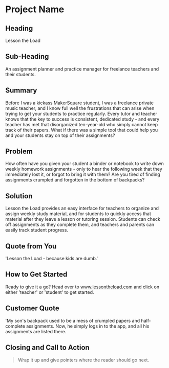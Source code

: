 # Project Name #

<!--
> This material was originally posted [here](http://www.quora.com/What-is-Amazons-approach-to-product-development-and-product-management). It is reproduced here for posterities sake.

There is an approach called "working backwards" that is widely used at Amazon. They work backwards from the customer, rather than starting with an idea for a product and trying to bolt customers onto it. While working backwards can be applied to any specific product decision, using this approach is especially important when developing new products or features.

For new initiatives a product manager typically starts by writing an internal press release announcing the finished product. The target audience for the press release is the new/updated product's customers, which can be retail customers or internal users of a tool or technology. Internal press releases are centered around the customer problem, how current solutions (internal or external) fail, and how the new product will blow away existing solutions.

If the benefits listed don't sound very interesting or exciting to customers, then perhaps they're not (and shouldn't be built). Instead, the product manager should keep iterating on the press release until they've come up with benefits that actually sound like benefits. Iterating on a press release is a lot less expensive than iterating on the product itself (and quicker!).

If the press release is more than a page and a half, it is probably too long. Keep it simple. 3-4 sentences for most paragraphs. Cut out the fat. Don't make it into a spec. You can accompany the press release with a FAQ that answers all of the other business or execution questions so the press release can stay focused on what the customer gets. My rule of thumb is that if the press release is hard to write, then the product is probably going to suck. Keep working at it until the outline for each paragraph flows.

Oh, and I also like to write press-releases in what I call "Oprah-speak" for mainstream consumer products. Imagine you're sitting on Oprah's couch and have just explained the product to her, and then you listen as she explains it to her audience. That's "Oprah-speak", not "Geek-speak".

Once the project moves into development, the press release can be used as a touchstone; a guiding light. The product team can ask themselves, "Are we building what is in the press release?" If they find they're spending time building things that aren't in the press release (overbuilding), they need to ask themselves why. This keeps product development focused on achieving the customer benefits and not building extraneous stuff that takes longer to build, takes resources to maintain, and doesn't provide real customer benefit (at least not enough to warrant inclusion in the press release).
 -->

## Heading ##
  Lesson the Load

## Sub-Heading ##
  An assignment planner and practice manager for freelance teachers and their students.

## Summary ##
  Before I was a kickass MakerSquare student, I was a freelance private music teacher,
  and I know full well the frustrations that can arise when trying to get your students
  to practice regularly. Every tutor and teacher knows that the key to success is consistent,
  dedicated study - and every teacher has met that disorganized ten-year-old who
  simply cannot keep track of their papers. What if there was a simple tool that
  could help you and your students stay on top of their assignments?

## Problem ##
  How often have you given your student a binder or notebook to write down weekly
  homework assignments - only to hear the following week that they immediately
  lost it, or forgot to bring it with them? Are you tired of finding assignments
  crumpled and forgotten in the bottom of backpacks?

## Solution ##
  Lesson the Load provides an easy interface for teachers to organize and assign
  weekly study material, and for students to quickly access that material after they
  leave a lesson or tutoring session. Students can check off assignments as they
  complete them, and teachers and parents can easily track student progress.

## Quote from You ##
  'Lesson the Load - because kids are dumb.'

## How to Get Started ##
  Ready to give it a go? Head over to www.lessontheload.com and click on either
  'teacher' or 'student' to get started.

## Customer Quote ##
  'My son's backpack used to be a mess of crumpled papers and half-complete assignments.
  Now, he simply logs in to the app, and all his assignments are listed there.

## Closing and Call to Action ##
  > Wrap it up and give pointers where the reader should go next.
